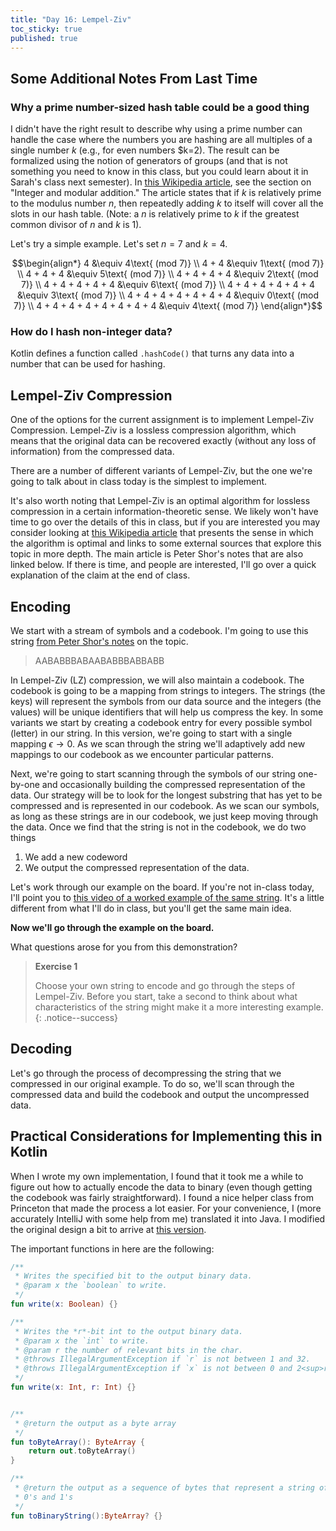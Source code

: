 ```yaml
---
title: "Day 16: Lempel-Ziv"
toc_sticky: true
published: true
---
```


## Some Additional Notes From Last Time

### Why a prime number-sized hash table could be a good thing

I didn't have the right result to describe why using a prime number can handle the case where the numbers you are hashing are all multiples of a single number $k$ (e.g., for even numbers $k=2).  The result can be formalized using the notion of generators of groups (and that is not something you need to know in this class, but you could learn about it in Sarah's class next semester).  In [this Wikipedia article](https://en.wikipedia.org/wiki/Cyclic_group), see the section on "Integer and modular addition."  The article states that if $k$ is relatively prime to the modulus number $n$, then repeatedly adding $k$ to itself will cover all the slots in our hash table.  (Note: a $n$ is relatively prime to $k$ if the greatest common divisor of $n$ and $k$ is 1).

Let's try a simple example.  Let's set $n=7$ and $k=4$.

$$\begin{align*}
4 &\equiv 4\text{ (mod 7)} \\
4 + 4 &\equiv 1\text{ (mod 7)} \\
4 + 4 + 4 &\equiv 5\text{ (mod 7)} \\
4 + 4 + 4 + 4 &\equiv 2\text{ (mod 7)} \\
4 + 4 + 4 + 4 + 4 &\equiv 6\text{ (mod 7)} \\
4 + 4 + 4 + 4 + 4 + 4 &\equiv 3\text{ (mod 7)} \\
4 + 4 + 4 + 4 + 4 + 4 + 4 &\equiv 0\text{ (mod 7)} \\
4 + 4 + 4 + 4 + 4 + 4 + 4 + 4 &\equiv 4\text{ (mod 7)}
\end{align*}$$

### How do I hash non-integer data?

Kotlin defines a function called ``.hashCode()`` that turns any data into a number that can be used for hashing.

## Lempel-Ziv Compression

One of the options for the current assignment is to implement Lempel-Ziv Compression.  Lempel-Ziv is a lossless compression algorithm, which means that the original data can be recovered exactly (without any loss of information) from the compressed data.

There are a number of different variants of Lempel-Ziv, but the one we're going to talk about in class today is the simplest to implement.

It's also worth noting that Lempel-Ziv is an optimal algorithm for lossless compression in a certain information-theoretic sense.  We likely won't have time to go over the details of this in class, but if you are interested you may consider looking at [this Wikipedia article](https://en.wikipedia.org/wiki/LZ77_and_LZ78#Theoretical_efficiency) that presents the sense in which the algorithm is optimal and links to some external sources that explore this topic in more depth.  The main article is Peter Shor's notes that are also linked below.  If there is time, and people are interested, I'll go over a quick explanation of the claim at the end of class.

## Encoding

We start with a stream of symbols and a codebook.  I'm going to use this string [from Peter Shor's notes](https://web.archive.org/web/20210528171521/http://www-math.mit.edu/~shor/PAM/lempel_ziv_notes.pdf) on the topic.

> AABABBBABAABABBBABBABB

In Lempel-Ziv (LZ) compression, we will also maintain a codebook. The codebook is going to be a mapping from strings to integers.  The strings (the keys) will represent the symbols from our data source and the integers (the values) will be unique identifiers that will help us compress the key. In some variants we start by creating a codebook entry for every possible symbol (letter) in our string.  In this version, we're going to start with a single mapping $\epsilon \rightarrow 0$.  As we scan through the string we'll adaptively add new mappings to our codebook as we encounter particular patterns.

Next, we're going to start scanning through the symbols of our string one-by-one and occasionally building the compressed representation of the data.  Our strategy will be to look for the longest substring that has yet to be compressed and is represented in our codebook.  As we scan our symbols, as long as these strings are in our codebook, we just keep moving through the data.  Once we find that the string is not in the codebook, we do two things

1. We add a new codeword
2. We output the compressed representation of the data.

Let's work through our example on the board.  If you're not in-class today, I'll point you to [this video of a worked example of the same string](https://www.youtube.com/watch?v=Dn-91_Vu_aM).  It's a little different from what I'll do in class, but you'll get the same main idea.

**Now we'll go through the example on the board.**

What questions arose for you from this demonstration?

> **Exercise 1**
> 
> Choose your own string to encode and go through the steps of Lempel-Ziv.  Before you start, take a second to think about what characteristics of the string might make it a more interesting example.
{: .notice--success}

## Decoding

Let's go through the process of decompressing the string that we compressed in our original example.  To do so, we'll scan through the compressed data and build the codebook and output the uncompressed data.

## Practical Considerations for Implementing this in Kotlin

When I wrote my own implementation, I found that it took me a while to figure out how to actually encode the data to binary (even though getting the codebook was fairly straightforward).  I found a nice helper class from Princeton that made the process a lot easier.  For your convenience, I (more accurately IntelliJ with some help from me) translated it into Java.  I modified the original design a bit to arrive at [this version](https://github.com/OlinDSA2024/HashingSample/blob/main/src/main/kotlin/BinaryUtils.kt).

The important functions in here are the following:
```kotlin
/**
 * Writes the specified bit to the output binary data.
 * @param x the `boolean` to write.
 */
fun write(x: Boolean) {}

/**
 * Writes the *r*-bit int to the output binary data.
 * @param x the `int` to write.
 * @param r the number of relevant bits in the char.
 * @throws IllegalArgumentException if `r` is not between 1 and 32.
 * @throws IllegalArgumentException if `x` is not between 0 and 2<sup>r</sup> - 1.
 */
fun write(x: Int, r: Int) {}


/**
 * @return the output as a byte array
 */
fun toByteArray(): ByteArray {
    return out.toByteArray()
}

/**
 * @return the output as a sequence of bytes that represent a string of
 * 0's and 1's
 */
fun toBinaryString():ByteArray? {}
```